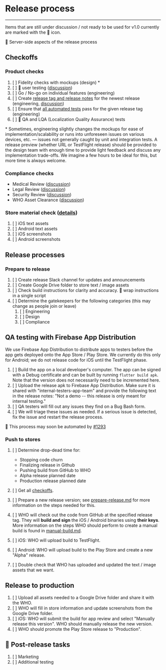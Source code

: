 # Release process

---

Items that are still under discussion / not ready to be used for v1.0 currently are marked with the :construction: icon.

:construction: Server-side aspects of the release process

## Checkoffs

### Product checks

1. [ ] Fidelity checks with mockups (design) \*
1. [ ] :construction: user testing ([discussion](https://github.com/WorldHealthOrganization/app/issues/243))
1. [ ] Go / No-go on individual features (engineering)
1. [ ] Create [release tag and release notes](https://github.com/WorldHealthOrganization/app/releases) for the newest release (engineering, [discussion](https://github.com/WorldHealthOrganization/app/issues/279))
1. [ ] Ensure that [all automated tests](https://github.com/WorldHealthOrganization/app/actions) pass for the given release tag (engineering)
1. [ ] :construction: QA and LQA (Localization Quality Assurance) tests

\* Sometimes, engineering slightly changes the mockups for ease of implementation/scalability or runs into unforeseen issues on various devices, etc. — issues not generally caught by unit and integration tests. A release preview (whether URL or TestFlight release) should be provided to the design team with enough time to provide light feedback and discuss any implementation trade-offs. We imagine a few hours to be ideal for this, but more time is always welcome.

### Compliance checks

- Medical Review ([discussion](https://github.com/WorldHealthOrganization/app/issues/18))
- Legal Review ([discussion](https://github.com/WorldHealthOrganization/app/issues/17))
- Security Review ([discussion](https://github.com/WorldHealthOrganization/app/issues/16))
- WHO Asset Clearance ([discussion](https://github.com/WorldHealthOrganization/app/issues/97))

### Store material check ([details](release/store-asset-checks.md))

1. [ ] iOS text assets
1. [ ] Android text assets
1. [ ] iOS screenshots
1. [ ] Android screenshots

## Release processes

### Prepare to release

1. [ ] Create release Slack channel for updates and announcements
1. [ ] Create Google Drive folder to store text / image assets
1. [ ] Check build instructions for clarity and accuracy. :construction: wrap instructions in a single script
1. [ ] Determine the gatekeepers for the following categories (this may change as people join or leave)
   1. [ ] Engineering
   1. [ ] Design
   1. [ ] Compliance

## QA testing with Firebase App Distribution

We use Firebase App Distribution to distribute apps to testers before the app gets deployed onto the App Store / Play Store. We currently do this only for Android; we do not release code for iOS until the TestFlight phase.

1. [ ] Build the app on a local developer's computer. The app can be signed with a Debug certificate and can be built by running `flutter build apk`. Note that the version does not necessarily need to be incremented here.
1. [ ] Upload the release apk to Firebase App Distribution. Make sure it is shared with "internal-testers-app-team" and provide the following text in the release notes: "Not a demo -- this release is only meant for internal testing."
1. [ ] QA testers will fill out any issues they find on a Bug Bash form.
1. [ ] We will triage these issues as needed. If a serious issue is detected, fix the issue and restart the release process.

:construction: This process may soon be automated by [#1293](https://github.com/WorldHealthOrganization/app/pull/1293)

### Push to stores

1. [ ] Determine drop-dead time for:

   - Stopping code churn
   - Finalizing release in Github
   - Pushing build from GitHub to WHO
   - Alpha release planned date
   - Production release planned date

1. [ ] Get all [checkoffs](#checkoffs).
1. [ ] Prepare a new release version; see [prepare-release.md](prepare-release.md) for more information on the steps needed for this.
1. [ ] WHO will check out the code from GitHub at the specified release tag. They will **build and sign** the iOS / Android binaries using **their keys**. More information on the steps WHO should perform to create a manual build is found in [manual-build.md](manual-build.md).
1. [ ] iOS: WHO will upload build to TestFlight.
1. [ ] Android: WHO will upload build to the Play Store and create a new "Alpha" release.
1. [ ] Double check that WHO has uploaded and updated the text / image assets that we want.

## Release to production

1. [ ] Upload all assets needed to a Google Drive folder and share it with the WHO.
1. [ ] WHO will fill in store information and update screenshots from the Google Drive folder.
1. [ ] iOS: WHO will submit the build for app review and select "Manually release this version". WHO should manually release the new version.
1. [ ] WHO should promote the Play Store release to "Production".

## :construction: Post-release tasks

1. [ ] Marketing
1. [ ] Additional testing
